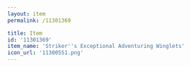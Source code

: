 ```yaml
---
layout: item
permalink: /11301369

title: Item
id: '11301369'
item_name: 'Striker''s Exceptional Adventuring Winglets'
icon_url: '11300551.png'
---
```


